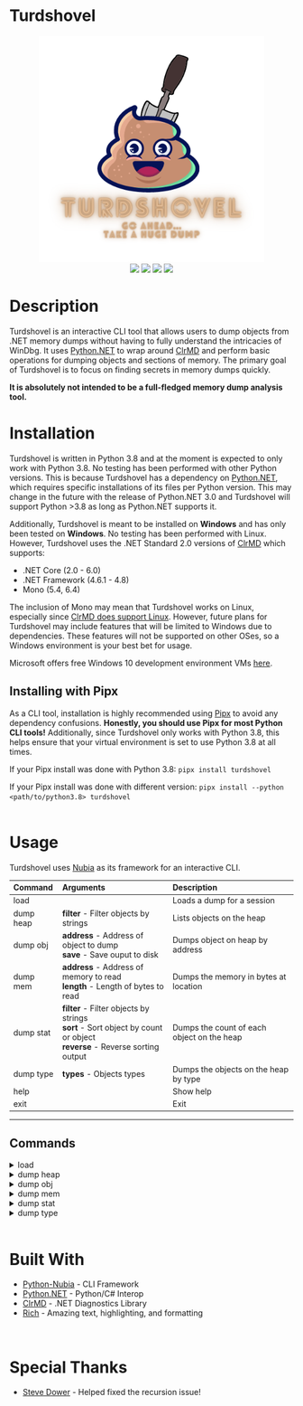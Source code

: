 # Turdshovel


<p align='center'><img src='https://github.com/daddycocoaman/turdshovel/raw/main/docs/images/logo.png' alt='logo' height="400"/><br>
    <img src="https://img.shields.io/pypi/v/turdshovel?style=plastic&color=blueviolet"/>
    <img src="https://img.shields.io/pypi/pyversions/turdshovel?style=plastic&color=critical"/>
    <img src="https://img.shields.io/pypi/l/turdshovel?style=plastic&color=success"/>
    <a href="https://twitter.com/mcohmi"><img src="https://img.shields.io/twitter/follow/mcohmi.svg?style=plastic&color=informational"/></a><br>
</p>

# Description

Turdshovel is an interactive CLI tool that allows users to dump objects from .NET memory dumps without having to fully understand the intricacies of WinDbg. It uses [Python.NET](https://github.com/pythonnet/pythonnet) to wrap around [ClrMD](https://github.com/microsoft/clrmd) and perform basic operations for dumping objects and sections of memory. The primary goal of Turdshovel is to focus on finding secrets in memory dumps quickly.

**It is absolutely not intended to be a full-fledged memory dump analysis tool.**

# Installation

Turdshovel is written in Python 3.8 and at the moment is expected to only work with Python 3.8. No testing has been performed with other Python versions. This is because Turdshovel has a dependency on [Python.NET](https://github.com/pythonnet/pythonnet), which requires specific installations of its files per Python version. This may change in the future with the release of Python.NET 3.0 and Turdshovel will support Python >3.8 as long as Python.NET supports it.

Additionally, Turdshovel is meant to be installed on **Windows** and has only been tested on **Windows**. No testing has been performed with Linux. However, Turdshovel uses the .NET Standard 2.0 versions of [ClrMD](https://github.com/microsoft/clrmd) which supports:

- .NET Core (2.0 - 6.0)
- .NET Framework (4.6.1 - 4.8)
- Mono (5.4, 6.4)

The inclusion of Mono may mean that Turdshovel works on Linux, especially since [ClrMD does support Linux](https://github.com/microsoft/clrmd/blob/master/doc/FAQ.md#what-platforms-are-supported). However, future plans for Turdshovel may include features that will be limited to Windows due to dependencies. These features will not be supported on other OSes, so a Windows environment is your best bet for usage.

Microsoft offers free Windows 10 development environment VMs [here](https://developer.microsoft.com/en-us/windows/downloads/virtual-machines/).

## Installing with Pipx

As a CLI tool, installation is highly recommended using [Pipx](https://github.com/pypa/pipx) to avoid any dependency confusions. **Honestly, you should use Pipx for most Python CLI tools!** Additionally, since Turdshovel only works with Python 3.8, this helps ensure that your virtual environment is set to use Python 3.8 at all times.

If your Pipx install was done with Python 3.8:  ```pipx install turdshovel```

If your Pipx install was done with different version: ```pipx install --python <path/to/python3.8> turdshovel```
<br>
<br>
# Usage

Turdshovel uses [Nubia](https://github.com/facebookincubator/python-nubia) as its framework for an interactive CLI.

| Command   | Arguments                                                                                                                   | Description                                |
| :-------- | :-------------------------------------------------------------------------------------------------------------------------- | :----------------------------------------- |
| load      |                                                                                                                             | Loads a dump for a session                 |
| dump heap | **filter** - Filter objects by strings                                                                                      | Lists objects on the heap                  |
| dump obj  | **address** - Address of object to dump<br>**save** - Save ouput to disk                                                    | Dumps object on heap by address            |
| dump mem  | **address** - Address of memory to read<br>**length** - Length of bytes to read                                             | Dumps the memory in bytes at location      |
| dump stat | **filter** - Filter objects by strings<br>**sort** - Sort object by count or object<br>**reverse** - Reverse sorting output | Dumps the count of each object on the heap |
| dump type | **types** - Objects types                                                                                                   | Dumps the objects on the heap by type      |
| help      |                                                                                                                             | Show help                                  |
| exit      |                                                                                                                             | Exit                                       |

---
##  Commands

<details>
<summary>load</summary>

The `load` command takes the path to the file dump as an argument.

<p align='center'><img src='https://github.com/daddycocoaman/turdshovel/raw/main/docs/images/loadcommand.png' alt='load command' height="700"/></p>


</details>

<details>
<summary>dump heap</summary>

Similar to the dump heap command via [SOS](https://docs.microsoft.com/en-us/dotnet/core/diagnostics/sos-debugging-extension), this command will list the objects on the heap as well as their type. However, the output differs in that Turdshovel does not show objects which are listed as "Free" on the heap. You can optionally pass a list of strings as the filter.

<p align='center'><img src='https://github.com/daddycocoaman/turdshovel/raw/main/docs/images/dumpheap.png' alt='dump heap' height="400"/></p>
</details>

<details>
<summary>dump obj</summary>

Similar to the dump obj command via [SOS](https://docs.microsoft.com/en-us/dotnet/core/diagnostics/sos-debugging-extension), this command will dump all of the non-static fields of the object on the heap in JSON representation. You can also pass `save=True` to save the resulting JSON to disk.
<br><br>

**IMPORTANT:** When dumping a complex object, you may noticed fields `<!>`. This indicates that the field would have caused a recursion error to occur so Turdshovel did not parse the field. This usually occurs with objects that reference themselves.

<p align='center'><img src='https://github.com/daddycocoaman/turdshovel/raw/main/docs/images/dumpobj1.png' alt='dump obj 1' width="1100"/></p>
<p align='center'><img src='https://github.com/daddycocoaman/turdshovel/raw/main/docs/images/dumpobj2.png' alt='dump obj 2' width="1100"/></p>

</details>

<details>
<summary>dump mem</summary>
Prints the bytes at the location specified for the amount of bytes specified. This is useful when objects point to locations in memory that are not objects, such as encrypted data, or just seeing what is around any given memory address. The example shows a simple string which you could find with the strings command but there are better use cases, specifically with pointers!

<p align='center'><img src='https://github.com/daddycocoaman/turdshovel/raw/main/docs/images/loadcommand.png' alt='dump mem'/></p>


</details>

<details>
<summary>dump stat</summary>

Prints the count of each type of object. You can optionally filter the type using `filter=` and can sort the output by count or object using `sort=`.

<p align='center'><img src='https://github.com/daddycocoaman/turdshovel/raw/main/docs/images/dumpstat.png' alt='dump stat'/></p>


</details>

<details>
<summary>dump type</summary>

Dumps all objects of specific types. **THIS CAN BE DANGEROUS** so if you suspect a type might have a large amount of output, use "save=True" to write everything to disk. 

<p align='center'><img src='https://github.com/daddycocoaman/turdshovel/raw/main/docs/images/dumptype.png' alt='dump type'/></p>


</details>
<br>

# Built With
- [Python-Nubia](https://github.com/facebookincubator/python-nubia) - CLI Framework
- [Python.NET](https://github.com/pythonnet/pythonnet) - Python/C# Interop
- [ClrMD](https://github.com/microsoft/clrmd) - .NET Diagnostics Library
- [Rich](https://github.com/willmcgugan/rich) - Amazing text, highlighting, and formatting
<br>

# Special Thanks
- [Steve Dower](https://twitter.com/zooba) - Helped fixed the recursion issue!